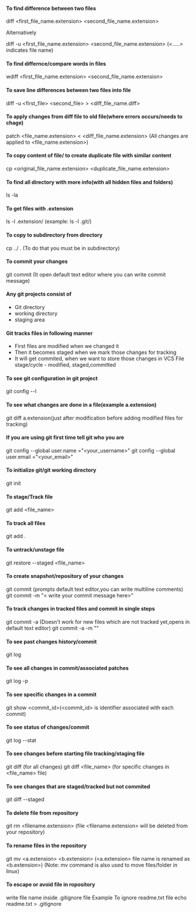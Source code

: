 #### To find difference between two files
diff <first_file_name.extension> <second_file_name.extension>

Alternatively

diff -u <first_file_name.extension> <second_file_name.extension>
(<.....> indicates file name)

#### To find differnce/compare words in files
wdiff <first_file_name.extension> <second_file_name.extension>

#### To save line differences between two files into file
diff -u <first_file> <second_file> > <diff_file_name.diff>


#### To apply changes from diff file to old file(where errors occurs/needs to chage)
patch <file_name.extension> < <diff_file_name.extension>
(All changes are applied to <file_name.extension>)


#### To copy content of file/ to create duplicate file with similar content
cp <original_file_name.extension> <duplicate_file_name.extension>

#### To find all directory with more info(with all hidden files and folders)
ls -la

#### To get files with .extension
ls -l .extension/ (example: ls -l .git/)


#### To copy <file> to subdirectory from directory
cp ../<file> .  (To do that you must be in subdirectory)


#### To commit your changes
git commit  (It open default text editor where you can write commit message)


#### Any git projects consist of
- Git directory
- working directory
- staging area


#### Git tracks files in following manner
- First files are modified when we changed it
- Then it becomes staged when we mark those changes for tracking
- It will get commited, when we want to store those changes in VCS
 File stage/cycle - modified, staged,committed
 
 
#### To see git configuration in git project
git config --l


#### To see what changes are done in a file(example a.extension)
git diff a.extension(just after modification before adding modified files for tracking)


#### If you are using git first time tell git who you are
git config --global user.name ="<your_username>"
git config --global user.email ="<your_email>"


#### To initialize git/git working directory
git init

#### To stage/Track file
git add <file_name>

#### To track all files
git add .


#### To untrack/unstage file
git restore --staged <file_name>
#### To create snapshot/repository of your changes
git commit (prompts default text editor,you can write multiline comments)
git commit -m "< write your commit message here>"


#### To track changes in tracked files and commit in single steps
git commit -a   (Doesn't work for new files which are not tracked yet,opens in default text editor)
git commit -a -m "<write your commit message>"

#### To see past changes history/commit
git log

#### To see all changes in commit/associated patches
git log -p

#### To see specific changes in a commit
git show <commit_id>(<commit_id> is identifier associated with each commit)

#### To see status of changes/commit
git log --stat


#### To see changes before starting file tracking/staging file
git diff (for all changes)
git diff <file_name> (for specific changes in <file_name> file)


#### To see changes that are staged/tracked but not commited
git diff --staged


#### To delete file from repository
git rm <filename.extension> (file <filename.extension> will be deleted from your repository)

#### To rename files in the repository 
git mv <a.extension> <b.extension> (<a.extension> file name is renamed as <b.extension>)
(Note: mv command is also used to move files/folder in linux)


#### To escape or avoid file in ropository
write file name  inside .gitignore file
Example
To ignore readme.txt file
echo readme.txt > .gitignore
